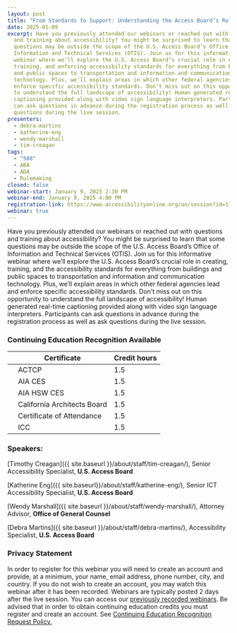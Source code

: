 ```yaml
---
layout: post
title: "From Standards to Support: Understanding the Access Board’s Role in Accessibility"
date: 2025-01-09
excerpt: Have you previously attended our webinars or reached out with questions
  and training about accessibility? You might be surprised to learn that some
  questions may be outside the scope of the U.S. Access Board’s Office of
  Information and Technical Services (OTIS). Join us for this informative
  webinar where we’ll explore the U.S. Access Board’s crucial role in creating,
  training, and enforcing accessibility standards for everything from buildings
  and public spaces to transportation and information and communication
  technology. Plus, we’ll explain areas in which other federal agencies lead and
  enforce specific accessibility standards. Don’t miss out on this opportunity
  to understand the full landscape of accessibility! Human generated real-time
  captioning provided along with video sign language interpreters. Participants
  can ask questions in advance during the registration process as well as ask
  questions during the live session.
presenters:
  - debra-martins
  - katherine-eng
  - wendy-marshall
  - tim-creagan
tags:
  - "508"
  - ABA
  - ADA
  - Rulemaking
closed: false
webinar-start: January 9, 2025 2:30 PM
webinar-end: January 9, 2025 4:00 PM
registration-link: https://www.accessibilityonline.org/ao/session?id=111148
webinar: true
---
```

Have you previously attended our webinars or reached out with questions and training about accessibility? You might be surprised to learn that some questions may be outside the scope of the U.S. Access Board’s Office of Information and Technical Services (OTIS). Join us for this informative webinar where we’ll explore the U.S. Access Board’s crucial role in creating, training, and the accessibility standards for everything from buildings and public spaces to transportation and information and communication technology. Plus, we’ll explain areas in which other federal agencies lead and enforce specific accessibility standards. Don’t miss out on this opportunity to understand the full landscape of accessibility! Human generated real-time captioning provided along with video sign language interpreters. Participants can ask questions in advance during the registration process as well as ask questions during the live session.

### Continuing Education Recognition Available

|     | **Certificate**             | **Credit hours** |
| --- | --------------------------- | ---------------- |
|     | ACTCP                       | 1.5              |
|     | AIA CES                     | 1.5              |
|     | AIA HSW CES                 | 1.5              |
|     | California Architects Board | 1.5              |
|     | Certificate of Attendance   | 1.5              |
|     | ICC                         | 1.5              |

### Speakers:

[Timothy Creagan]({{ site.baseurl }}/about/staff/tim-creagan/), Senior Accessibility Specialist, **U.S. Access Board**

[Katherine Eng]({{ site.baseurl}}/about/staff/katherine-eng/), Senior ICT Accessibility Specialist, **U.S. Access Board**

[Wendy Marshall]({{ site.baseurl }}/about/staff/wendy-marshall/), Attorney Advisor, **Office of General Counsel**

[Debra Martins]({{ site.baseurl }}/about/staff/debra-martins/), Accessibility Specialist, **U.S. Access Board**

### Privacy Statement

In order to register for this webinar you will need to create an account and provide, at a minimum, your name, email address, phone number, city, and country. If you do not wish to create an account, you may watch this webinar after it has been recorded. Webinars are typically posted 2 days after the live session. You can access our [previously recorded webinars](https://www.accessibilityonline.org/archives/). Be advised that in order to obtain continuing education credits you must register and create an account. See [Continuing Education Recognition Request Policy.](https://www.accessibilityonline.org/continuing-education/CEUDetails.aspx)
